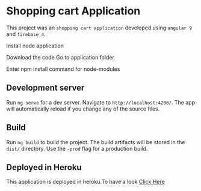 # Shopping cart Application

This project was an `shopping cart application` developed using `angular 9` and `firebase 4`.

Install node application

Download the code 
Go to application folder 

Enter npm install command for node-modules 

## Development server

Run `ng serve` for a dev server. Navigate to `http://localhost:4200/`. The app will automatically reload if you change any of the source files.

## Build

Run `ng build` to build the project. The build artifacts will be stored in the `dist/` directory. Use the `-prod` flag for a production build.


## Deployed in Heroku

This application is deployed in heroku.To have a look [Click Here](https://organic-store1.herokuapp.com/)
